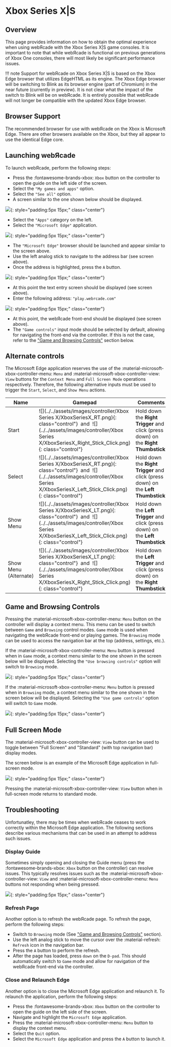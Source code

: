 # Xbox Series X|S

## Overview

This page provides information on how to obtain the optimal experience when using webЯcade with the Xbox Series X|S game consoles. It is important to note that while webЯcade is functional on previous generations of Xbox One consoles, there will most likely be significant performance issues.

!!! note
    Support for webЯcade on Xbox Series X|S is based on the Xbox Edge browser 
    that utilizes EdgeHTML as its engine. The Xbox Edge browser will be switching to Blink as its
    browser engine (part of Chromium) in the near future (currently in preview). It is not clear 
    what the impact of the switch to Blink will be on webЯcade. It is entirely possible that
    webЯcade will not longer be compatible with the updated Xbox Edge browser.

## Browser Support

The recommended browser for use with webЯcade on the Xbox is Microsoft Edge. There are other browsers available on the Xbox, but they all appear to use the identical Edge core.

## Launching webЯcade

To launch webЯcade, perform the following steps:

* Press the :fontawesome-brands-xbox: `Xbox` button on the controller to open the guide on the left side of the screen.
* Select the `"My games and apps"` option.
* Select the `"See all"` option.
* A screen similar to the one shown below should be displayed.

![](../../assets/images/platforms/xbox/launch-edge.png){: style="padding:5px 15px;" class="center"}

* Select the `"Apps"` category on the left.
* Select the `"Microsoft Edge"` application.

![](../../assets/images/platforms/xbox/select-url.png){: style="padding:5px 15px;" class="center"}

* The `"Microsoft Edge"` browser should be launched and appear similar to the screen above.
* Use the left analog stick to navigate to the address bar (see screen above).
* Once the address is highlighted, press the `A` button.

![](../../assets/images/platforms/xbox/enter-url.png){: style="padding:5px 15px;" class="center"}

* At this point the text entry screen should be displayed (see screen above).
* Enter the following address: `"play.webrcade.com"`

![](../../assets/images/platforms/xbox/webrcade.png){: style="padding:5px 15px;" class="center"}

* At this point, the webЯcade front-end should be displayed (see screen above).
* The `"Game controls"` input mode should be selected by default, allowing for navigating the front-end via the controller. If this is not the case, refer to the ["Game and Browsing Controls"](#game-and-browsing-controls) section below.

## Alternate controls

The Microsoft Edge application reserves the use of the :material-microsoft-xbox-controller-menu: `Menu` and  :material-microsoft-xbox-controller-view: `View` buttons for the `Context Menu` and `Full Screen Mode` operations respectively. Therefore, the following alternative inputs must be used to trigger the `Start`, `Select`, and `Show Menu` actions.

| __Name__ | <div style="min-width:140px">__Gamepad__</div> | __Comments__ |
| --- | --- | --- |
| Start            | ![](../../assets/images/controller/Xbox Series X/XboxSeriesX_RT.png){: class="control"} &nbsp;and&nbsp; ![](../../assets/images/controller/Xbox Series X/XboxSeriesX_Right_Stick_Click.png){: class="control"} | Hold down the __Right Trigger__ and click (press down) on the __Right Thumbstick__. |
| Select           | ![](../../assets/images/controller/Xbox Series X/XboxSeriesX_RT.png){: class="control"} &nbsp;and&nbsp; ![](../../assets/images/controller/Xbox Series X/XboxSeriesX_Left_Stick_Click.png){: class="control"} | Hold down the __Right Trigger__ and click (press down) on the __Left Thumbstick__. |
| Show Menu<br>        | ![](../../assets/images/controller/Xbox Series X/XboxSeriesX_LT.png){: class="control"} &nbsp;and&nbsp; ![](../../assets/images/controller/Xbox Series X/XboxSeriesX_Left_Stick_Click.png){: class="control"} | Hold down the __Left Trigger__ and click (press down) on the __Left Thumbstick__. |
| Show Menu<br>(Alternate)        | ![](../../assets/images/controller/Xbox Series X/XboxSeriesX_LT.png){: class="control"} &nbsp;and&nbsp; ![](../../assets/images/controller/Xbox Series X/XboxSeriesX_Right_Stick_Click.png){: class="control"} | Hold down the __Left Trigger__ and click (press down) on the __Right Thumbstick__. |

## Game and Browsing Controls

Pressing the :material-microsoft-xbox-controller-menu: `Menu` button on the controller will display a context menu. This menu can be used to switch between `Game` and `Browsing` control modes. `Game` mode is used when navigating the webЯcade front-end or playing games. The `Browsing` mode can be used to access the navigation bar at the top (address, settings, etc.).

If the :material-microsoft-xbox-controller-menu: `Menu` button is pressed when in `Game` mode, a context menu similar to the one shown in the screen below will be displayed. Selecting the `"Use browsing controls"` option will switch to `Browsing` mode.

![](../../assets/images/platforms/xbox/use-browsing-controls.png){: style="padding:5px 15px;" class="center"}

If the :material-microsoft-xbox-controller-menu: `Menu` button is pressed when in `Browsing` mode, a context menu similar to the one shown in the screen below will be displayed. Selecting the `"Use game controls"` option will switch to `Game` mode.

![](../../assets/images/platforms/xbox/use-game-controls.png){: style="padding:5px 15px;" class="center"}

## Full Screen Mode

The :material-microsoft-xbox-controller-view: `View` button can be used to toggle between "Full Screen" and "Standard" (with top navigation bar) display modes.

The screen below is an example of the Microsoft Edge application in full-screen mode.

![](../../assets/images/platforms/xbox/full-screen-mode.png){: style="padding:5px 15px;" class="center"}

Pressing the :material-microsoft-xbox-controller-view: `View` button when in full-screen mode returns to standard mode.

## Troubleshooting

Unfortunatley, there may be times when webЯcade ceases to work correctly within the Microsoft Edge application. The following sections describe various mechanisms that can be used in an attempt to address such issues.

### Display Guide

Sometimes simply opening and closing the Guide menu (press the :fontawesome-brands-xbox: `Xbox` button on the controller) can resolve issues. This typically resolves issues such as the :material-microsoft-xbox-controller-view: `View` and :material-microsoft-xbox-controller-menu: `Menu` buttons not responding when being pressed.

![](../../assets/images/platforms/xbox/display-guide.png){: style="padding:5px 15px;" class="center"}

### Refresh Page

Another option is to refresh the webЯcade page. To refresh the page, perform the following steps:

* Switch to `Browsing` mode (See ["Game and Browsing Controls"](#game-and-browsing-controls) section).
* Use the left analog stick to move the cursor over the :material-refresh:  `Refresh` icon in the navigation bar.
* Press the `A` button to perform the refresh.
* After the page has loaded, press `down` on the `D-pad`. This should automatically switch to `Game` mode and allow for navigation of the webЯcade front-end via the controller. 

### Close and Relaunch Edge

Another option is to close the Microsoft Edge application and relaunch it. To relaunch the application, perform the following steps:

* Press the  :fontawesome-brands-xbox:  `Xbox` button on the controller to open the guide on the left side of the screen.
* Navigate and highlight the `Microsoft Edge` application.
* Press the :material-microsoft-xbox-controller-menu: `Menu` button to display the context menu.
* Select the `Quit` option.
* Select the `Microsoft Edge` application and press the `A` button to launch it.





